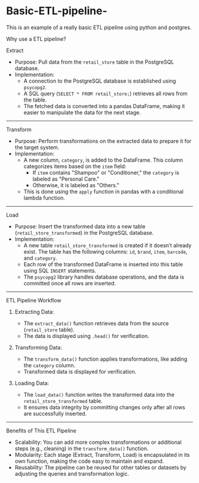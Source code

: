 # Basic-ETL-pipeline-

This is an example of a really basic ETL pipeline using python and postgres.

Why use a ETL pipeline? 
 
Extract
- Purpose: Pull data from the `retail_store` table in the PostgreSQL database.
- Implementation:
  - A connection to the PostgreSQL database is established using `psycopg2`.
  - A SQL query (`SELECT * FROM retail_store;`) retrieves all rows from the table.
  - The fetched data is converted into a pandas DataFrame, making it easier to manipulate the data for the next stage.

---
 Transform
- Purpose: Perform transformations on the extracted data to prepare it for the target system.
- Implementation:
  - A new column, `category`, is added to the DataFrame. This column categorizes items based on the `item` field:
    - If `item` contains "Shampoo" or "Conditioner," the `category` is labeled as "Personal Care."
    - Otherwise, it is labeled as "Others."
  - This is done using the `apply` function in pandas with a conditional lambda function.

---

 Load
- Purpose: Insert the transformed data into a new table (`retail_store_transformed`) in the PostgreSQL database.
- Implementation:
  - A new table `retail_store_transformed` is created if it doesn’t already exist. The table has the following columns: `id`, `brand`, `item`, `barcode`, and `category`.
  - Each row of the transformed DataFrame is inserted into this table using SQL `INSERT` statements.
  - The `psycopg2` library handles database operations, and the data is committed once all rows are inserted.

---

 ETL Pipeline Workflow
1. Extracting Data:
   - The `extract_data()` function retrieves data from the source (`retail_store` table).
   - The data is displayed using `.head()` for verification.
   
2. Transforming Data:
   - The `transform_data()` function applies transformations, like adding the `category` column.
   - Transformed data is displayed for verification.
   
3. Loading Data:
   - The `load_data()` function writes the transformed data into the `retail_store_transformed` table.
   - It ensures data integrity by committing changes only after all rows are successfully inserted.

---

 Benefits of This ETL Pipeline
- Scalability: You can add more complex transformations or additional steps (e.g., cleaning) in the `transform_data()` function.
- Modularity: Each stage (Extract, Transform, Load) is encapsulated in its own function, making the code easy to maintain and expand.
- Reusability: The pipeline can be reused for other tables or datasets by adjusting the queries and transformation logic.
